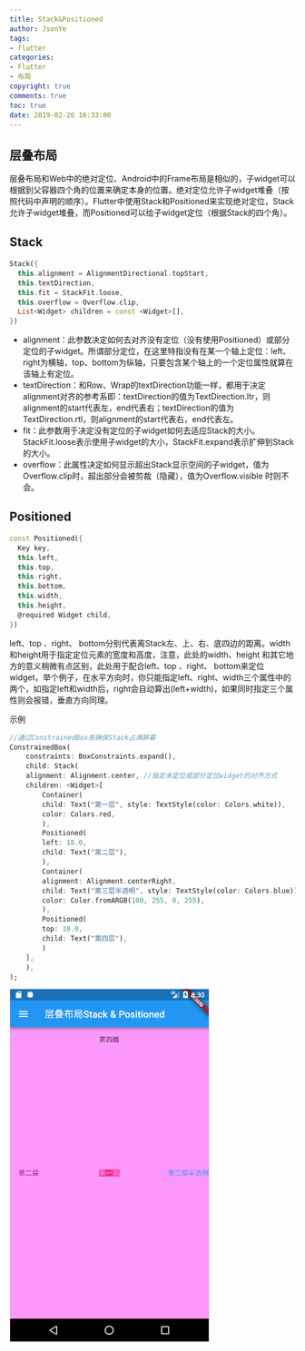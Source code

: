 ```yaml
---
title: Stack&Positioned
author: JsonYe
tags:
- flutter
categories:
- Flutter
- 布局
copyright: true
comments: true
toc: true
date: 2019-02-26 16:33:00   
---
```

## 层叠布局
层叠布局和Web中的绝对定位、Android中的Frame布局是相似的，子widget可以根据到父容器四个角的位置来确定本身的位置。绝对定位允许子widget堆叠（按照代码中声明的顺序）。Flutter中使用Stack和Positioned来实现绝对定位，Stack允许子widget堆叠，而Positioned可以给子widget定位（根据Stack的四个角）。
## Stack
```dart
Stack({
  this.alignment = AlignmentDirectional.topStart,
  this.textDirection,
  this.fit = StackFit.loose,
  this.overflow = Overflow.clip,
  List<Widget> children = const <Widget>[],
})
```
- alignment：此参数决定如何去对齐没有定位（没有使用Positioned）或部分定位的子widget。所谓部分定位，在这里特指没有在某一个轴上定位：left、right为横轴，top、bottom为纵轴，只要包含某个轴上的一个定位属性就算在该轴上有定位。
- textDirection：和Row、Wrap的textDirection功能一样，都用于决定alignment对齐的参考系即：textDirection的值为TextDirection.ltr，则alignment的start代表左，end代表右；textDirection的值为TextDirection.rtl，则alignment的start代表右，end代表左。
- fit：此参数用于决定没有定位的子widget如何去适应Stack的大小。StackFit.loose表示使用子widget的大小，StackFit.expand表示扩伸到Stack的大小。
- overflow：此属性决定如何显示超出Stack显示空间的子widget，值为Overflow.clip时，超出部分会被剪裁（隐藏），值为Overflow.visible 时则不会。

## Positioned
```dart
const Positioned({
  Key key,
  this.left, 
  this.top,
  this.right,
  this.bottom,
  this.width,
  this.height,
  @required Widget child,
})
```
left、top 、right、 bottom分别代表离Stack左、上、右、底四边的距离。width和height用于指定定位元素的宽度和高度，注意，此处的width、height 和其它地方的意义稍微有点区别，此处用于配合left、top 、right、 bottom来定位widget，举个例子，在水平方向时，你只能指定left、right、width三个属性中的两个，如指定left和width后，right会自动算出(left+width)，如果同时指定三个属性则会报错，垂直方向同理。

示例
```dart
//通过ConstrainedBox来确保Stack占满屏幕
ConstrainedBox(
    constraints: BoxConstraints.expand(),
    child: Stack(
    alignment: Alignment.center, //指定未定位或部分定位widget的对齐方式
    children: <Widget>[
        Container(
        child: Text("第一层", style: TextStyle(color: Colors.white)),
        color: Colors.red,
        ),
        Positioned(
        left: 18.0,
        child: Text("第二层"),
        ),
        Container(
        alignment: Alignment.centerRight,
        child: Text("第三层半透明", style: TextStyle(color: Colors.blue)),
        color: Color.fromARGB(100, 255, 0, 255),
        ),
        Positioned(
        top: 18.0,
        child: Text("第四层"),
        )
    ],
    ),
);
```
![](../img/stack_positioned.png)

